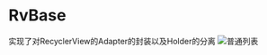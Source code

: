 # RvBase
实现了对RecyclerView的Adapter的封装以及Holder的分离
  ![普通列表](https://cloud.githubusercontent.com/assets/13513477/26047285/175aed94-3985-11e7-8909-ad4fefe1cb52.gif)
